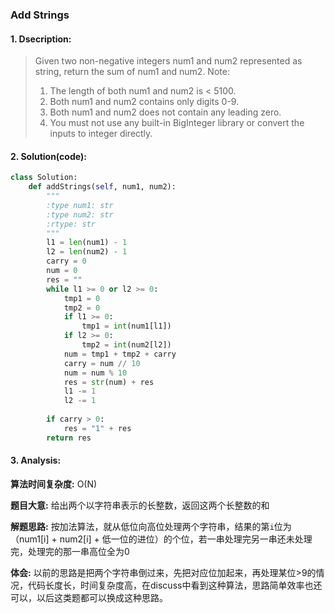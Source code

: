 ### Add Strings
#### 1. Dsecription:
> Given two non-negative integers num1 and num2 represented as string, return the sum of num1 and num2.
> Note:
>
> 1. The length of both num1 and num2 is < 5100.
> 2. Both num1 and num2 contains only digits 0-9.
> 3. Both num1 and num2 does not contain any leading zero.
> 4. You must not use any built-in BigInteger library or convert the inputs to integer directly.
#### 2. Solution(code):
```python
class Solution:
    def addStrings(self, num1, num2):
        """
        :type num1: str
        :type num2: str
        :rtype: str
        """
        l1 = len(num1) - 1
        l2 = len(num2) - 1
        carry = 0
        num = 0
        res = ""
        while l1 >= 0 or l2 >= 0:
            tmp1 = 0
            tmp2 = 0
            if l1 >= 0:
                tmp1 = int(num1[l1])
            if l2 >= 0:
                tmp2 = int(num2[l2])
            num = tmp1 + tmp2 + carry
            carry = num // 10
            num = num % 10
            res = str(num) + res
            l1 -= 1
            l2 -= 1
            
        if carry > 0:
            res = "1" + res
        return res
```

#### 3. Analysis:

**算法时间复杂度:** O(N)

**题目大意:** 给出两个以字符串表示的长整数，返回这两个长整数的和

**解题思路:** 按加法算法，就从低位向高位处理两个字符串，结果的第`i`位为（num1[i] + num2[i] + 低一位的进位）的个位，若一串处理完另一串还未处理完，处理完的那一串高位全为0

**体会:** 以前的思路是把两个字符串倒过来，先把对应位加起来，再处理某位>9的情况，代码长度长，时间复杂度高，在discuss中看到这种算法，思路简单效率也还可以，以后这类题都可以换成这种思路。
